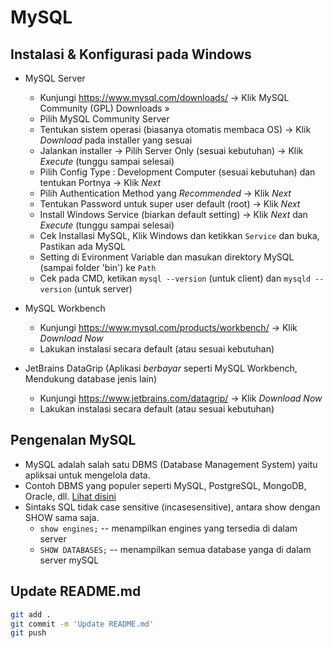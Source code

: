 # MySQL

## Instalasi & Konfigurasi pada Windows
* MySQL Server
    * Kunjungi https://www.mysql.com/downloads/ -> Klik MySQL Community (GPL) Downloads »
    * Pilih MySQL Community Server
    * Tentukan sistem operasi (biasanya otomatis membaca OS) -> Klik *Download* pada installer yang sesuai
    * Jalankan installer -> Pilih Server Only (sesuai kebutuhan) -> Klik *Execute* (tunggu sampai selesai)
    * Pilih Config Type : Development Computer (sesuai kebutuhan) dan tentukan Portnya -> Klik *Next*
    * Pilih Authentication Method yang *Recommended* -> Klik *Next*
    * Tentukan Password untuk super user default (root) -> Klik *Next*
    * Install Windows Service (biarkan default setting) -> Klik *Next* dan *Execute* (tunggu sampai selesai)
    * Cek Installasi MySQL, Klik Windows dan ketikkan `Service` dan buka, Pastikan ada MySQL
    * Setting di Evironment Variable dan masukan direktory MySQL (sampai folder 'bin') ke `Path`
    * Cek pada CMD, ketikan `mysql --version` (untuk client) dan `mysqld --version` (untuk server)

* MySQL Workbench
    * Kunjungi https://www.mysql.com/products/workbench/ -> Klik *Download Now*
    * Lakukan instalasi secara default (atau sesuai kebutuhan)

* JetBrains DataGrip (Aplikasi *berbayar* seperti MySQL Workbench, Mendukung database jenis lain)
    * Kunjungi https://www.jetbrains.com/datagrip/ -> Klik *Download Now*
    * Lakukan instalasi secara default (atau sesuai kebutuhan)

## Pengenalan MySQL
* MySQL adalah salah satu DBMS (Database Management System) yaitu apliksai untuk mengelola data.
* Contoh DBMS yang populer seperti MySQL, PostgreSQL, MongoDB, Oracle, dll. [Lihat disini](https://db-engines.com/en/ranking/relational+dbms)
* Sintaks SQL tidak case sensitive (incasesensitive), antara show dengan SHOW sama saja.
    * `show engines;` -- menampilkan engines yang tersedia di dalam server 
    * `SHOW DATABASES;` -- menampilkan semua database yanga di dalam server mySQL

## Update README.md 
```bash
git add .
git commit -m 'Update README.md'
git push

```